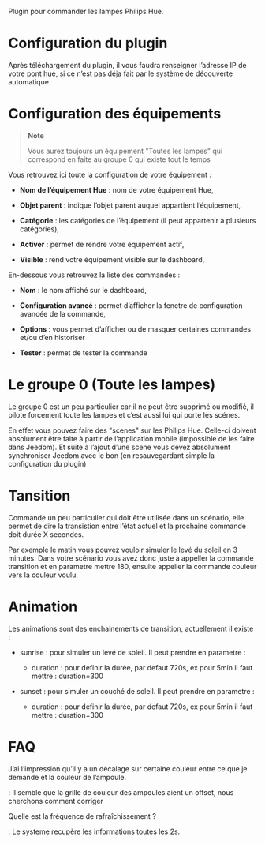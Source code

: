 Plugin pour commander les lampes Philips Hue.

Configuration du plugin 
=======================

Après téléchargement du plugin, il vous faudra renseigner l’adresse IP
de votre pont hue, si ce n’est pas déja fait par le système de
découverte automatique.

Configuration des équipements 
=============================

> **Note**
>
> Vous aurez toujours un équipement "Toutes les lampes" qui correspond
> en faite au groupe 0 qui existe tout le temps

Vous retrouvez ici toute la configuration de votre équipement :

-   **Nom de l’équipement Hue** : nom de votre équipement Hue,

-   **Objet parent** : indique l’objet parent auquel appartient
    l’équipement,

-   **Catégorie** : les catégories de l’équipement (il peut appartenir à
    plusieurs catégories),

-   **Activer** : permet de rendre votre équipement actif,

-   **Visible** : rend votre équipement visible sur le dashboard,

En-dessous vous retrouvez la liste des commandes :

-   **Nom** : le nom affiché sur le dashboard,

-   **Configuration avancé** : permet d’afficher la fenetre de
    configuration avancée de la commande,

-   **Options** : vous permet d’afficher ou de masquer certaines
    commandes et/ou d’en historiser

-   **Tester** : permet de tester la commande

Le groupe 0 (Toute les lampes) 
==============================

Le groupe 0 est un peu particulier car il ne peut être supprimé ou
modifié, il pilote forcement toute les lampes et c’est aussi lui qui
porte les scénes.

En effet vous pouvez faire des "scenes" sur les Philips Hue. Celle-ci
doivent absolument être faite à partir de l’application mobile
(impossible de les faire dans Jeedom). Et suite à l’ajout d’une scene
vous devez absolument synchroniser Jeedom avec le bon (en resauvegardant
simple la configuration du plugin)

Tansition 
=========

Commande un peu particulier qui doit être utilisée dans un scénario,
elle permet de dire la transistion entre l’état actuel et la prochaine
commande doit durée X secondes.

Par exemple le matin vous pouvez vouloir simuler le levé du soleil en 3
minutes. Dans votre scénario vous avez donc juste à appeller la commande
transition et en parametre mettre 180, ensuite appeller la commande
couleur vers la couleur voulu.

Animation 
=========

Les animations sont des enchainements de transition, actuellement il
existe :

-   sunrise : pour simuler un levé de soleil. Il peut prendre en
    parametre :

    -   duration : pour definir la durée, par defaut 720s, ex pour 5min
        il faut mettre : duration=300

-   sunset : pour simuler un couché de soleil. Il peut prendre en
    parametre :

    -   duration : pour definir la durée, par defaut 720s, ex pour 5min
        il faut mettre : duration=300

FAQ 
===

J’ai l’impression qu’il y a un décalage sur certaine couleur entre ce que je demande et la couleur de l’ampoule.

:   Il semble que la grille de couleur des ampoules aient un offset,
    nous cherchons comment corriger

<!-- -->

Quelle est la fréquence de rafraîchissement ?

:   Le systeme recupère les informations toutes les 2s.


